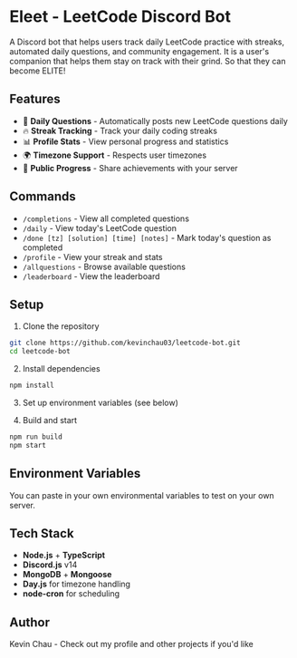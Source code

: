 # Eleet - LeetCode Discord Bot

A Discord bot that helps users track daily LeetCode practice with streaks, automated daily questions, and community engagement. It is a user's companion that helps them stay on track with their grind. So that they can become ELITE!

## Features

- 📅 **Daily Questions** - Automatically posts new LeetCode questions daily
- 🔥 **Streak Tracking** - Track your daily coding streaks
- 📊 **Profile Stats** - View personal progress and statistics  
- 🌍 **Timezone Support** - Respects user timezones
- 👥 **Public Progress** - Share achievements with your server

## Commands

- `/completions` - View all completed questions
- `/daily` - View today's LeetCode question
- `/done [tz] [solution] [time] [notes]` - Mark today's question as completed
- `/profile` - View your streak and stats
- `/allquestions` - Browse available questions
- `/leaderboard` - View the leaderboard


## Setup

1. Clone the repository
```bash
git clone https://github.com/kevinchau03/leetcode-bot.git
cd leetcode-bot
```

2. Install dependencies
```bash
npm install
```

3. Set up environment variables (see below)

4. Build and start
```bash
npm run build
npm start
```

## Environment Variables

You can paste in your own environmental variables to test on your own server.

## Tech Stack

- **Node.js** + **TypeScript**
- **Discord.js** v14
- **MongoDB** + **Mongoose**
- **Day.js** for timezone handling
- **node-cron** for scheduling

## Author

Kevin Chau - Check out my profile and other projects if you'd like

